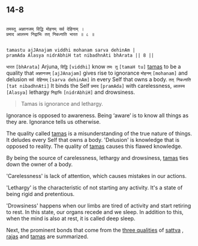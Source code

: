 ## 14-8


```shloka-sa

तमस्तु अज्ञानजम् विद्धि मोहनम् सर्व देहिनाम् ।
प्रमाद आलस्य निद्राभिः तत् निबध्नाति भारत ॥ ८ ॥

```
```shloka-sa-hk

tamastu ajJAnajam viddhi mohanam sarva dehinAm |
pramAda Alasya nidrAbhiH tat nibadhnAti bhArata || 8 ||

```
`भारत` `[bhArata]` Arjuna, `विद्धि` `[viddhi]` know `तमः तु` `[tamaH tu]` [tamas](14-8.md#tamas)
 to be a quality that `अज्ञानजम्` `[ajJAnajam]` gives rise to ignorance `मोहनम्` `[mohanam]` and delusion `सर्व देहिनाम्` `[sarva dehinAm]` in every Self that owns a body. `तत् निबध्नाति` `[tat nibadhnAti]` It binds the Self `प्रमाद` `[pramAda]` with carelessness, `आलस्य` `[Alasya]` lethargy `निद्राभिः` `[nidrAbhiH]` and drowsiness.


<a name='tamas'></a>
<a name='applnote_192'></a>
> Tamas is ignorance and lethargy.


Ignorance is opposed to awareness. Being ‘aware’ is to know all things as they are. Ignorance tells us otherwise. 

The quality called 
[tamas](14-8.md#tamas)
 is a misunderstanding of the true nature of things. It deludes every Self that owns a body. 'Delusion' is knowledge that is opposed to reality. The quality of 
[tamas](14-8.md#tamas)
 causes this flawed knowledge. 

By being the source of carelessness, lethargy and drowsiness, 
[tamas](14-8.md#tamas)
 ties down the owner of a body. 

'Carelessness' is lack of attention, which causes mistakes in our actions. 

'Lethargy' is the characteristic of not starting any activity. It's a state of being rigid and pretentious. 

'Drowsiness' happens when our limbs are tired of activity and start retiring to rest. In this state, our organs recede and we sleep. In addition to this, when the mind is also at rest, it is called deep sleep.

Next, the prominent bonds that come from the 
[three qualities](2-45_to_2-46.md#satva_rajas_tamas)
 of 
[sattva](14-6.md#sattva)
, 
[rajas](14-7.md#rajas)
 and 
[tamas](14-8.md#tamas)
 are summarized.


